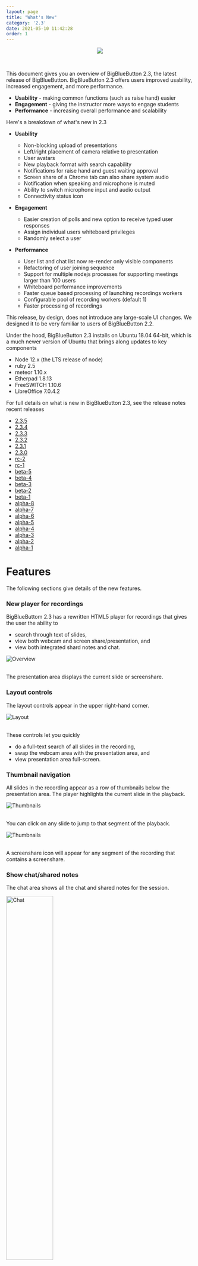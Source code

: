 ```yaml
---
layout: page
title: "What's New"
category: '2.3'
date: 2021-05-10 11:42:28
order: 1
---
```


<p align="center">
  <img src="/images/23-header.png"/>
</p><br>

This document gives you an overview of BigBlueButton 2.3, the latest release of BigBlueButton. BigBlueButton 2.3 offers users improved usability, increased engagement, and more performance.

- **Usability** - making common functions (such as raise hand) easier
- **Engagement** - giving the instructor more ways to engage students
- **Performance** - increasing overall performance and scalability

Here's a breakdown of what's new in 2.3

- **Usability**

  - Non-blocking upload of presentations
  - Left/right placement of camera relative to presentation
  - User avatars
  - New playback format with search capability
  - Notifications for raise hand and guest waiting approval
  - Screen share of a Chrome tab can also share system audio
  - Notification when speaking and microphone is muted
  - Ability to switch microphone input and audio output
  - Connectivity status icon

- **Engagement**

  - Easier creation of polls and new option to receive typed user responses
  - Assign individual users whiteboard privileges
  - Randomly select a user

- **Performance**
  - User list and chat list now re-render only visible components
  - Refactoring of user joining sequence
  - Support for multiple nodejs processes for supporting meetings larger than 100 users
  - Whiteboard performance improvements
  - Faster queue based processing of launching recordings workers
  - Configurable pool of recording workers (default 1)
  - Faster processing of recordings

This release, by design, does not introduce any large-scale UI changes. We designed it to be very familiar to users of BigBlueButton 2.2.

Under the hood, BigBlueButton 2.3 installs on Ubuntu 18.04 64-bit, which is a much newer version of Ubuntu that brings along updates to key components

- Node 12.x (the LTS release of node)
- ruby 2.5
- meteor 1.10.x
- Etherpad 1.8.13
- FreeSWITCH 1.10.6
- LibreOffice 7.0.4.2

For full details on what is new in BigBlueButton 2.3, see the release notes recent releases

- [2.3.5](https://github.com/bigbluebutton/bigbluebutton/releases/tag/v2.3.5)
- [2.3.4](https://github.com/bigbluebutton/bigbluebutton/releases/tag/v2.3.4)
- [2.3.3](https://github.com/bigbluebutton/bigbluebutton/releases/tag/v2.3.3)
- [2.3.2](https://github.com/bigbluebutton/bigbluebutton/releases/tag/v2.3.2)
- [2.3.1](https://github.com/bigbluebutton/bigbluebutton/releases/tag/v2.3.1)
- [2.3.0](https://github.com/bigbluebutton/bigbluebutton/releases/tag/v2.3.0)
- [rc-2](https://github.com/bigbluebutton/bigbluebutton/releases/tag/v2.3-rc-2)
- [rc-1](https://github.com/bigbluebutton/bigbluebutton/releases/tag/v2.3-rc-1)
- [beta-5](https://github.com/bigbluebutton/bigbluebutton/releases/tag/v2.3-beta-5)
- [beta-4](https://github.com/bigbluebutton/bigbluebutton/releases/tag/v2.3-beta-4)
- [beta-3](https://github.com/bigbluebutton/bigbluebutton/releases/tag/v2.3-beta-3)
- [beta-2](https://github.com/bigbluebutton/bigbluebutton/releases/tag/v2.3-beta-2)
- [beta-1](https://github.com/bigbluebutton/bigbluebutton/releases/tag/v2.3-beta-1)
- [alpha-8](https://github.com/bigbluebutton/bigbluebutton/releases/tag/v2.3-alpha-8)
- [alpha-7](https://github.com/bigbluebutton/bigbluebutton/releases/tag/v2.3-alpha-7)
- [alpha-6](https://github.com/bigbluebutton/bigbluebutton/releases/tag/v2.3-alpha-6)
- [alpha-5](https://github.com/bigbluebutton/bigbluebutton/releases/tag/v2.3-alpha-5)
- [alpha-4](https://github.com/bigbluebutton/bigbluebutton/releases/tag/v2.3-alpha-4)
- [alpha-3](https://github.com/bigbluebutton/bigbluebutton/releases/tag/v2.3-alpha-3)
- [alpha-2](https://github.com/bigbluebutton/bigbluebutton/releases/tag/v2.3-alpha-2)
- [alpha-1](https://github.com/bigbluebutton/bigbluebutton/releases/tag/v2.3-alpha-1)

# Features

The following sections give details of the new features.

### New player for recordings

BigBlueButtom 2.3 has a rewritten HTML5 player for recordings that gives the user the ability to

- search through text of slides,
- view both webcam and screen share/presentation, and
- view both integrated shard notes and chat.

<img src="/images/22-playback-overview.png" alt="Overview" />
<br /><br />

The presentation area displays the current slide or screenshare.

### Layout controls

The layout controls appear in the upper right-hand corner.

<img src="/images/22-playback-layout.png" alt="Layout" />
<br /><br />

These controls let you quickly

- do a full-text search of all slides in the recording,
- swap the webcam area with the presentation area, and
- view presentation area full-screen.

### Thumbnail navigation

All slides in the recording appear as a row of thumbnails below the presentation area. The player highlights the current slide in the playback.

<img src="/images/22-playback-thumb.png" alt="Thumbnails" />
<br /><br />

You can click on any slide to jump to that segment of the playback.

<img src="/images/22-playback-thumbnails.png" alt="Thumbnails" />
<br /><br />

A screenshare icon will appear for any segment of the recording that contains a screenshare.

### Show chat/shared notes

The chat area shows all the chat and shared notes for the session.

<img src="/images/22-playback-chat.png" alt="Chat" width="50%">
<br /><br />

Click the shared notes and chat icons to switch between the views. The shared notes shows the final state of shared notes when the recording ended.

The chat messages are clickable, enabling the user to quickly advance to the recording at the point which that chat message was entered. Poll results now appear in the chat as well.

### Search

When creating the recording, BigBlueButton extracts the text for each slide.

Clicking the magnifying glass icon will bring up a search dialog box that lets enter text and show only the slides that contain that text. In the screenshot below, the user typed 'avoc' and found one slide contained that text.

<img src="/images/22-playback-search2.png" alt="Search" width="50%">
<br /><br />

Clicking the search icon will apply the search filter to the thumbnails. The user can then click a thumbnail to advance to that segment in the recording that has the search text on the slide.

<img src="/images/22-playback-results.png" alt="Search" width="50%">
<br /><br />

Clicking the 'x' button clears the search and displays all thumbnails again.

### Playback speed

The playback control lets the user adjust the playback speed for the recording.

<img src="/images/22-playback-speed.png" alt="Search" width="25%">
<br /><br />

## Usability

### Quickly choose a presentation

When you upload a presentation, the '+' shows a list of all uploaded presentations, making it very easy to switch between them.

<img src="/images/22-choose-presentation.png" alt="Choose Presentation" width="25%">
<br /><br />

### Notifications of raise hand

Moderators have two additional notifications: raise hands and guest waiting.

<img src="/images/23-moderator-notifications.png" alt="Moderator notifications" width="50%">
<br /><br />

For raise hands, a persistent toast notification will appear when a student raises their hand. The notification will remain the screen as long as at least one student has their hand raised.

<img src="/images/23-two-students.png" alt="multiple notifications" width="50%">
<br /><br />

The teacher can lower individual hands by clicking on user's avatar in the notification - for example, clicking on 'Ma' will lower Matthew Thomas's hand) - or the teacher can lower all hands and close the dialog by clicking "Lower Hands".

To make it easier to raise/lower your hand, users now have a Raise Hand button on the toolbar.

<img src="/images/23-raise-hand.png" alt="Moderator notifications" width="50%">
<br /><br />

The Raise Hand button is a one-click shortcut for a clicking on your avatar, choosing Set status, and choosing Raise hand.

<br /><br />

### Repositioning webcams

The webcams can now appear on the left or right of the presentation, maximizing the available viewing area for the presentation.

<img src="/images/bigbluebutton-repositioning-webcams.png" alt="Repositioning webcams" width="75%">
<br /><br />

### Uploaded slides in the background

When upload slides, the presenter immediately returns to the main window and can continue to engage students as the slides upload in the background.

<img src="/images/bigbluebutton-uploaded-slides.png" alt="BigBlueButton uploaded slides" width="50%">
<br /><br />

### Network connectivity icon

A network connectivity status icon now appears in the upper right-hand corner. This icon will show green when connectivity is good, and will change when the client detects a degraded connection or loss of connection.

<img src="/images/23-connectivity-bad.gif" alt="BigBlueButton connectivity indicator" width="75%">
<br /><br />

This icon shows green when the BigBlueButton client has a stable connection. If the client looses connection to the server, the connectivity icon will turn red and the client will attempt to reconnect.

The icon is clickable. When clicked, a dialog appears that lets the user turn off webcam and/or screen share videos to reduce bandwidth.

<img src="/images/23-connectivity-dialog.png" alt="BigBlueButton connectivity indicator" width="75%">
<br /><br />

The dialog will also show a recent log of connectivity changes. Here shows the user that at 8:11 am the client detected that the network connection was degraded.

Note: The design of the network icons and color are still under development.

### User connectivity log for moderators

To help moderators see if any users are having connectivity issues, a moderator can choose "Connectivity status" (found in the gear-icon in the user's list) to see a log of past connectivity messages shown to users.

<img src="/images/bigbluebutton-connection-status.png" alt="BigBlueButton connection status" width="75%">
<br /><br />

If a user is saying the instructor's audio is not sounding good, and the Connectivity status shows that user was recently shown a message that their client might be experiencing networking issues, then the poor audio is likely a result of networking issues.

Note: The design of the Connectivity status dialog is still under development.

### Smart Poll button with choices

The Smart Poll button now appears on the toolbar and shows the polling option.

<img src="/images/bigbluebutton-smart-poll.png" alt="BigBlueButton smart polling" width="75%">

<br /><br />

### Polling results in the chat experience

The poll results will also show in the chat. This helps make the poll results visible when the presentation is not visible, such as when sharing your screen.

<img src="/images/bigbluebutton-polling-results.png" alt="BigBlueButton connection status" width="50%">
<br /><br />

### Screen share system audio when sharing Chrome tab

When you screen share using Chrome and choose sharing a Chrome Tab, you can now include system audio from that tab. Users viewing the screen share will be able to hear any audio broadcasted from that tab.

To include the audio, choose `Chrome Tab` as check the `Share audio` option in the bottom left-hand corner.

<img src="/images/23-screen-share-tab.png" alt="Screen share tab" width="50%">
<br /><br />

### Notification of talking when muted

When talking with a muted microphone, BigBlueButton will now show a message that you are muted.

<img src="/images/23-unmute-mic.png" alt="Unmute microphone" width="50%">
<br /><br />

## Engagement

### Per-user whiteboard

You can give a specific student the ability to write on the whiteboard (instead of all students).

<img src="/images/23-give-whiteboard.png" alt="BigBlueButton per-user whiteboard access" width="50%">
<br /><br />

Once you have given an individual user whiteboard access, a pen icon appears next to their avatar.

<img src="/images/23-received-whiteboard.png" alt="BigBlueButton per-user whiteboard access" width="50%">
<br /><br />

You can revoke individual whiteboard access by clicking their avatar again and choosing "Remove whiteboard access"

<img src="/images/23-take-whiteboard.png" alt="BigBlueButton per-user whiteboard access" width="50%">
<br /><br />

When granting individual whiteboard access, a count will appear on the multi-user whiteboard icon showing you how many students you have granted access to the whiteboard.

<img src="/images/23-notification-of-whiteboard.png" alt="BigBlueButton per-user whiteboard access" width="50%">
<br /><br />

Clicking the multi-user whiteobard icon removes whiteboard access from everyone except the presenter.

<br /><br />

### Easier editing of polling choices

The preset choices for polling -- True/False, A/B/C/D, Yes/No/Abstention -- are now just default labels for a given list of polling choices.

The presenter can now click the '+' to add a new polling option, or the trash icon to remove a polling option.

<img src="/images/bigbluebutton-polling-typed-response.png" alt="BigBlueButton polling typed responses" width="75%">

### Typed responses to polling questions

There is a new polling choice called **User Response**. With User Response, you can have students provide a written response to a poll question. From the user's point of view, when prompted, they will see a dialog box in the lower right-hand corner.

<img src="/images/23-user-reponse.png" alt="BigBlueButton polling typed responses" width="75%">

<br /><br />

### Randomly choose a user

You can have BigBlueButton randomly pick a user in the class. You and the student chosen will see the choice after a brief animation.

<img src="/images/bigbluebutton-randomly-select-a-user.png" alt="BigBlueButton randomly select a user" width="50%">
<br /><br />

<img src="/images/bigbluebutton-selected-user.png" alt="BigBlueButton selected user" width="50%">
<br /><br />

You need at least two other viewers in the session.
